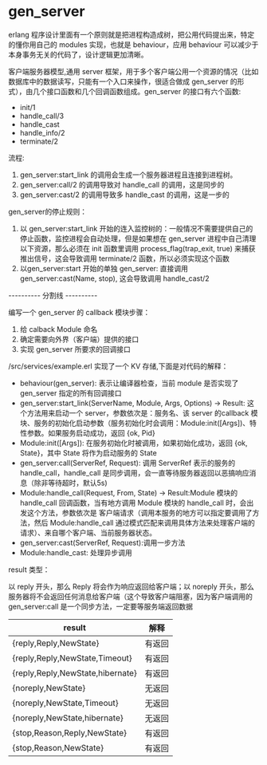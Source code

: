 # gen_server

erlang 程序设计里面有一个原则就是把进程构造成树，把公用代码提出来，特定的懂你用自己的 modules 实现，也就是 behaviour，应用 behaviour 可以减少于本身事务无关的代码了，设计逻辑更加清晰。

客户端服务器模型,通用 server 框架，用于多个客户端公用一个资源的情况（比如数据库中的数据读写，只能有一个入口来操作，很适合做成 gen_server 的形式），由几个接口函数和几个回调函数组成。gen_server 的接口有六个函数:

- init/1
- handle_call/3
- handle_cast
- handle_info/2
- terminate/2

流程:

1. gen_server:start_link 的调用会生成一个服务器进程且连接到进程树。
2. gen_server:call/2 的调用导致对 handle_call 的调用，这是同步的
3. gen_server:cast/2 的调用导致多 handle_cast 的调用，这是一步的

gen_server的停止规则：

1. 以 gen_server:start_link 开始的连入监控树的：一般情况不需要提供自己的停止函数，监控进程会自动处理，但是如果想在 gen_server 进程中自己清理以下资源，那么必须在 init 函数里调用 process_flag(trap_exit, true) 来捕获推出信号，这会导致调用 terminate/2 函数，所以必须实现这个函数
2. 以gen_server:start 开始的单独 gen_server: 直接调用 gen_server:cast(Name, stop), 这会导致调用 handle_cast/2

---------- 分割线 ----------

编写一个 gen_server 的 callback 模块步骤：

1. 给 calback Module 命名
2. 确定需要向外界（客户端）提供的接口
3. 实现 gen_server 所要求的回调接口

/src/services/example.erl 实现了一个 KV 存储,下面是对代码的解释：

- behaviour(gen_server): 表示让编译器检查，当前 module 是否实现了 gen_server 指定的所有回调接口
- gen_server:start_link(ServerName, Module, Args, Options) -> Result: 这个方法用来启动一个 server，参数依次是：服务名、该 server 的callback 模块、服务的初始化启动参数（服务初始化时会调用：Module:init([Args])、特性参数。如果服务启动成功，返回 {ok, Pid}
- Module:init([Args]): 在服务初始化时被调用，如果初始化成功，返回 {ok, State}，其中 State 将作为启动服务的 State
- gen_server:call(ServerRef, Request): 调用 ServerRef 表示的服务的 handle_call，handle_call 是同步调用，会一直等待服务器返回以恶搞响应消息（除非等待超时，默认5s)
- Module:handle_call(Request, From, State) -> Result:Module 模块的 handle_call 回调函数，当有地方调用 Module 模块的 handle_call 时，会出发这个方法，参数依次是 客户端请求（调用本服务的地方可以指定要调用了方法，然后 Module:handle_call 通过模式匹配来调用具体方法来处理客户端的请求）、来自哪个客户端、当前服务器状态。
- gen_server:cast(ServerRef, Request):调用一步方法
- Module:handle_cast: 处理异步调用

result 类型：

以 reply 开头，那么 Reply 将会作为响应返回给客户端；以 noreply 开头，那么服务器将不会返回任何消息给客户端（这个导致客户端阻塞，因为客户端调用的 gen_server:call 是一个同步方法，一定要等服务端返回数据

result                           | 解释
-------------------------------- | ---
{reply,Reply,NewState}           | 有返回
{reply,Reply,NewState,Timeout}   | 有返回
{reply,Reply,NewState,hibernate} | 有返回
{noreply,NewState}               | 无返回
{noreply,NewState,Timeout}       | 无返回
{noreply,NewState,hibernate}     | 无返回
{stop,Reason,Reply,NewState}     | 有返回
{stop,Reason,NewState}           | 有返回
